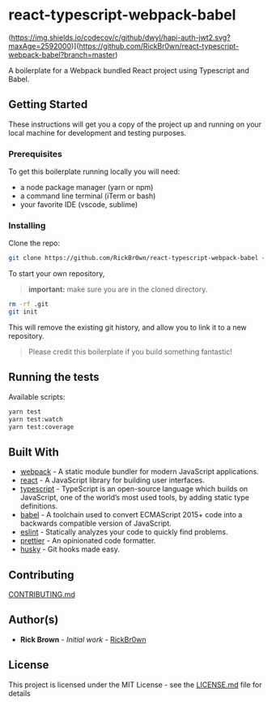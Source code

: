 # react-typescript-webpack-babel

(https://img.shields.io/codecov/c/github/dwyl/hapi-auth-jwt2.svg?maxAge=2592000)](https://github.com/RickBr0wn/react-typescript-webpack-babel?branch=master)

A boilerplate for a Webpack bundled React project using Typescript and Babel.

## Getting Started

These instructions will get you a copy of the project up and running on your local machine for development and testing purposes.

### Prerequisites

To get this boilerplate running locally you will need:

- a node package manager (yarn or npm)
- a command line terminal (iTerm or bash)
- your favorite IDE (vscode, sublime)

### Installing

Clone the repo:

```bash
git clone https://github.com/RickBr0wn/react-typescript-webpack-babel <YOUR_PROJECT_NAME> && cd <YOUR_PROJECT_NAME>
```

To start your own repository,

> **important:** make sure you are in the cloned directory.

```bash
rm -rf .git
git init
```

This will remove the existing git history, and allow you to link it to a new repository.

> Please credit this boilerplate if you build something fantastic!

## Running the tests

Available scripts:

```bash
yarn test
yarn test:watch
yarn test:coverage
```

## Built With

- [webpack](https://webpack.js.org) - A static module bundler for modern JavaScript applications.
- [react](https://reactjs.org/docs/getting-started.html) - A JavaScript library for building user interfaces.
- [typescript](https://www.typescriptlang.org) - TypeScript is an open-source language which builds on JavaScript, one of the world’s most used tools, by adding static type definitions.
- [babel](https://babeljs.io) - A toolchain used to convert ECMAScript 2015+ code into a backwards compatible version of JavaScript.
- [eslint](https://eslint.org) - Statically analyzes your code to quickly find problems.
- [prettier](https://prettier.io) - An opinionated code formatter.
- [husky](https://github.com/typicode/husky) - Git hooks made easy.

## Contributing

[CONTRIBUTING.md](/CONTRIBUTING.md)

## Author(s)

- **Rick Brown** - _Initial work_ - [RickBr0wn](https://github.com/RickBr0wn)

## License

This project is licensed under the MIT License - see the [LICENSE.md](<[LICENSE.md](https://gist.github.com/RickBr0wn/5f95ee6118bb32034e2b94acbd88a99d)>) file for details
